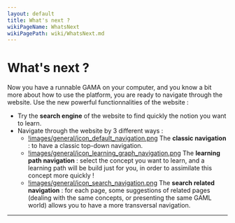 ```yaml
---
layout: default
title: What's next ?
wikiPageName: WhatsNext
wikiPagePath: wiki/WhatsNext.md
---
```


# What's next ?

Now you have a runnable GAMA on your computer, and you know a bit more about how to use the platform, you are ready to navigate through the website. Use the new powerful functionnalities of the website :

* Try the **search engine** of the website to find quickly the notion you want to learn.
* Navigate through the website by 3 different ways :
  * [!images/general/icon_default_navigation.png](!images/general/icon_default_navigation.png) The **classic navigation** : to have a classic top-down navigation.
  * [!images/general/icon_learning_graph_navigation.png](!images/general/icon_learning_graph_navigation.png) The **learning path navigation** : select the concept you want to learn, and a learning path will be build just for you, in order to assimilate this concept more quickly !
  * [!images/general/icon_search_navigation.png](!images/general/icon_search_navigation.png) The **search related navigation** : for each page, some suggestions of related pages (dealing with the same concepts, or presenting the same GAML world) allows you to have a more transversal navigation.

___________________________________________________________________________
